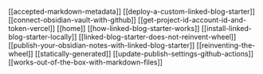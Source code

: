 [[accepted-markdown-metadata]]
[[deploy-a-custom-linked-blog-starter]]
[[connect-obsidian-vault-with-github]]
[[get-project-id-account-id-and-token-vercel]]
[[home]]
[[how-linked-blog-starter-works]]
[[install-linked-blog-starter-locally]]
[[linked-blog-starter-does-not-reinvent-wheel]]
[[publish-your-obsidian-notes-with-linked-blog-starter]]
[[reinventing-the-wheel]]
[[statically-generated]]
[[update-publish-settings-github-actions]]
[[works-out-of-the-box-with-markdown-files]]